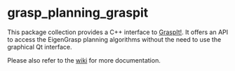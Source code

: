 # grasp_planning_graspit

This package collection provides a C++ interface to [GraspIt!](http://www.cs.columbia.edu/~cmatei/graspit/).
It offers an API to access the EigenGrasp planning algorithms without the need to use the graphical Qt interface.

Please also refer to the [wiki](https://github.com/JenniferBuehler/graspit-pkgs/wiki) for more documentation.
